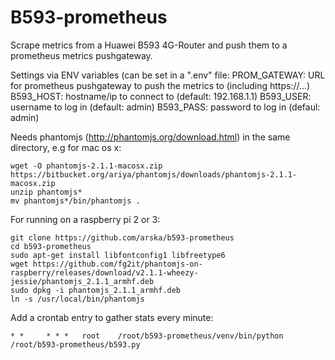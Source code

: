 B593-prometheus
===============

Scrape metrics from a Huawei B593 4G-Router and push them to a prometheus metrics pushgateway.

Settings via ENV variables (can be set in a ".env" file:
PROM_GATEWAY: URL for prometheus pushgateway to push the metrics to (including https://...)
B593_HOST: hostname/ip to connect to (default: 192.168.1.1)
B593_USER: username to log in (default: admin)
B593_PASS: password to log in (defaul: admin)

Needs phantomjs (http://phantomjs.org/download.html) in the same directory, e.g for mac os x:
```
wget -O phantomjs-2.1.1-macosx.zip https://bitbucket.org/ariya/phantomjs/downloads/phantomjs-2.1.1-macosx.zip
unzip phantomjs*
mv phantomjs*/bin/phantomjs .
```

For running on a raspberry pi 2 or 3:
```
git clone https://github.com/arska/b593-prometheus
cd b593-prometheus
sudo apt-get install libfontconfig1 libfreetype6
wget https://github.com/fg2it/phantomjs-on-raspberry/releases/download/v2.1.1-wheezy-jessie/phantomjs_2.1.1_armhf.deb
sudo dpkg -i phantomjs_2.1.1_armhf.deb
ln -s /usr/local/bin/phantomjs
```

Add a crontab entry to gather stats every minute:
```
* *     * * *   root    /root/b593-prometheus/venv/bin/python /root/b593-prometheus/b593.py
```

